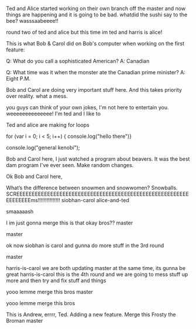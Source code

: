 Ted and Alice started working on their own branch off the master and now things are happening and it is going to be bad. 
whatdid the sushi say to the bee? wasssaabeeee!!

round two of ted and alice but this time im ted and harris is alice!


This is what Bob & Carol did on Bob's computer when working on the first feature:

Q: What do you call a sophisticated American?
A: Canadian 

Q: What time was it when the monster ate the Canadian prime minister?
A: Eight P.M.

Bob and Carol are doing very important stuff here. And this takes priority over reality. what a mess.

you guys can think of your own jokes, I'm not here to entertain you. weeeeeeeeeeeeee! I'm ted and I like to 

Ted and alice are making for loops 


for (var i = 0; i < 5; i++)
{ console.log("hello there")}

console.log("general kenobi");

Bob and Carol here,
I just watched a program about beavers. It was the best dam program I've ever seen. Make random changes. 

Ok Bob and Carol here,

What’s the difference between snowmen and snowwomen?
Snowballs. SCREEEEEEEEEEEEEEEEEEEEEEEEEEEEEEEEEEEEEEEEEEEEEEEEEEEEEEEEEEEEEEEEms!!!!!!!!!!!!!!!
 siobhan-carol
 alice-and-ted


smaaaaash


I im just gonna merge this is that okay bros??
 master

 master
 
ok now siobhan is carol and gunna do more stuff in the 3rd round

 master

 harris-is-carol
we are both updating master at the same time, its gunna be great
 harris-is-carol
this is the 4th round and we are going to mess stuff up more and then try and fix stuff and things


yooo lemme merge this bros 
 master

yooo lemme merge this bros 

This is Andrew, errrr, Ted. Adding a new feature. Merge this Frosty the Broman
master
